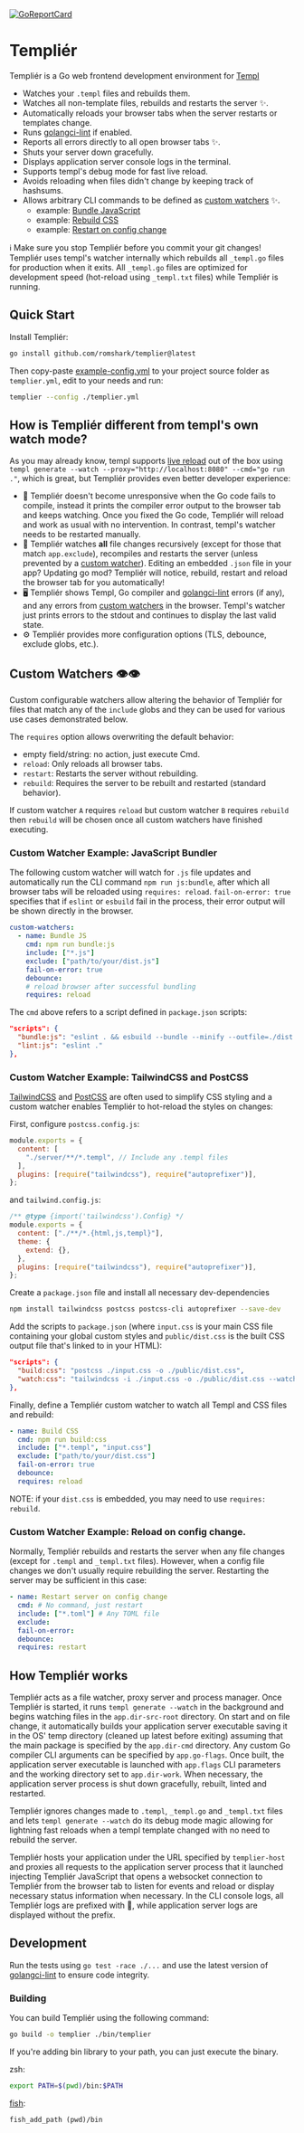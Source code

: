 <a href="https://goreportcard.com/report/github.com/romshark/templier">
    <img src="https://goreportcard.com/badge/github.com/romshark/templier" alt="GoReportCard">
</a>

# Templiér

Templiér is a Go web frontend development environment for
[Templ](https://github.com/a-h/templ)

- Watches your `.templ` files and rebuilds them.
- Watches all non-template files, rebuilds and restarts the server ✨.
- Automatically reloads your browser tabs when the server restarts or templates change.
- Runs [golangci-lint](https://golangci-lint.run/) if enabled.
- Reports all errors directly to all open browser tabs ✨.
- Shuts your server down gracefully.
- Displays application server console logs in the terminal.
- Supports templ's debug mode for fast live reload.
- Avoids reloading when files didn't change by keeping track of hashsums.
- Allows arbitrary CLI commands to be defined as [custom watchers](#custom-watchers) ✨.
  - example: [Bundle JavaScript](#custom-watcher-example-javascript-bundler)
  - example: [Rebuild CSS](#custom-watcher-example-tailwindcss-and-postcss)
  - example: [Restart on config change](#custom-watcher-example-reload-on-config-change)

ℹ️ Make sure you stop Templiér before you commit your git changes!
Templiér uses templ's watcher internally which rebuilds all `_templ.go` files
for production when it exits. All `_templ.go` files are optimized for development
speed (hot-reload using `_templ.txt` files) while Templiér is running.

## Quick Start

Install Templiér:

```sh
go install github.com/romshark/templier@latest
```

Then copy-paste [example-config.yml](https://github.com/romshark/templier/blob/main/example-config.yml) to your project source folder as `templier.yml`, edit to your needs and run:

```sh
templier --config ./templier.yml
```

## How is Templiér different from templ's own watch mode?

As you may already know, templ supports [live reload](https://templ.guide/commands-and-tools/live-reload)
out of the box using `templ generate --watch --proxy="http://localhost:8080" --cmd="go run ."`,
which is great, but Templiér provides even better developer experience:

- 🥶 Templiér doesn't become unresponsive when the Go code fails to compile,
  instead it prints the compiler error output to the browser tab and keeps watching.
  Once you fixed the Go code, Templiér will reload and work as usual with no intervention.
  In contrast, templ's watcher needs to be restarted manually.
- 📁 Templiér watches **all** file changes recursively
  (except for those that match `app.exclude`), recompiles and restarts the server
  (unless prevented by a [custom watcher](#custom-watchers)).
  Editing an embedded `.json` file in your app?
  Updating go mod? Templiér will notice, rebuild, restart and reload the browser
  tab for you automatically!
- 🖥️ Templiér shows Templ, Go compiler and [golangci-lint](https://golangci-lint.run/)
  errors (if any), and any errors from [custom watchers](#custom-watchers) in the browser.
  Templ's watcher just prints errors to the stdout and continues to display
  the last valid state.
- ⚙️ Templiér provides more configuration options (TLS, debounce, exclude globs, etc.).

## Custom Watchers 👁️👁️

Custom configurable watchers allow altering the behavior of Templiér for files
that match any of the `include` globs and they can be used for various use cases
demonstrated below.

The `requires` option allows overwriting the default behavior:

- empty field/string: no action, just execute Cmd.
- `reload`: Only reloads all browser tabs.
- `restart`: Restarts the server without rebuilding.
- `rebuild`: Requires the server to be rebuilt and restarted (standard behavior).

If custom watcher `A` requires `reload` but custom watcher `B` requires `rebuild` then
`rebuild` will be chosen once all custom watchers have finished executing.

### Custom Watcher Example: JavaScript Bundler

The following custom watcher will watch for `.js` file updates and automatically run
the CLI command `npm run js:bundle`, after which all browser tabs will be reloaded
using `requires: reload`. `fail-on-error: true` specifies that if `eslint` or `esbuild`
fail in the process, their error output will be shown directly in the browser.

```yaml
custom-watchers:
  - name: Bundle JS
    cmd: npm run bundle:js
    include: ["*.js"]
    exclude: ["path/to/your/dist.js"]
    fail-on-error: true
    debounce:
    # reload browser after successful bundling
    requires: reload
```

The `cmd` above refers to a script defined in `package.json` scripts:

```json
"scripts": {
  "bundle:js": "eslint . && esbuild --bundle --minify --outfile=./dist.js server/js/bundle.js",
  "lint:js": "eslint ."
},
```

### Custom Watcher Example: TailwindCSS and PostCSS

[TailwindCSS](https://tailwindcss.com/) and [PostCSS](https://postcss.org/) are often
used to simplify CSS styling and a custom watcher enables Templiér to hot-reload the
styles on changes:

First, configure `postcss.config.js`:

```js
module.exports = {
  content: [
    "./server/**/*.templ", // Include any .templ files
  ],
  plugins: [require("tailwindcss"), require("autoprefixer")],
};
```

and `tailwind.config.js`:

```js
/** @type {import('tailwindcss').Config} */
module.exports = {
  content: ["./**/*.{html,js,templ}"],
  theme: {
    extend: {},
  },
  plugins: [require("tailwindcss"), require("autoprefixer")],
};
```

Create a `package.json` file and install all necessary dev-dependencies

```sh
npm install tailwindcss postcss postcss-cli autoprefixer --save-dev
```

Add the scripts to `package.json` (where `input.css` is your main CSS
file containing your global custom styles and `public/dist.css` is the built CSS
output file that's linked to in your HTML):

```json
"scripts": {
  "build:css": "postcss ./input.css -o ./public/dist.css",
  "watch:css": "tailwindcss -i ./input.css -o ./public/dist.css --watch"
},
```

Finally, define a Templiér custom watcher to watch all Templ and CSS files and rebuild:

```yaml
- name: Build CSS
  cmd: npm run build:css
  include: ["*.templ", "input.css"]
  exclude: ["path/to/your/dist.css"]
  fail-on-error: true
  debounce:
  requires: reload
```

NOTE: if your `dist.css` is embedded, you may need to use `requires: rebuild`.

### Custom Watcher Example: Reload on config change.

Normally, Templiér rebuilds and restarts the server when any file changes (except for
`.templ` and `_templ.txt` files). However, when a config file changes we don't usually
require rebuilding the server. Restarting the server may be sufficient in this case:

```yaml
- name: Restart server on config change
  cmd: # No command, just restart
  include: ["*.toml"] # Any TOML file
  exclude:
  fail-on-error:
  debounce:
  requires: restart
```

## How Templiér works

Templiér acts as a file watcher, proxy server and process manager.
Once Templiér is started, it runs `templ generate --watch` in the background and begins
watching files in the `app.dir-src-root` directory.
On start and on file change, it automatically builds your application server executable
saving it in the OS' temp directory (cleaned up latest before exiting) assuming that
the main package is specified by the `app.dir-cmd` directory. Any custom Go compiler
CLI arguments can be specified by `app.go-flags`. Once built, the application server
executable is launched with `app.flags` CLI parameters and the working directory
set to `app.dir-work`. When necessary, the application server process is shut down
gracefully, rebuilt, linted and restarted.

Templiér ignores changes made to `.templ`, `_templ.go` and `_templ.txt` files and lets
`templ generate --watch` do its debug mode magic allowing for lightning fast reloads
when a templ template changed with no need to rebuild the server.

Templiér hosts your application under the URL specified by `templier-host` and proxies
all requests to the application server process that it launched injecting Templiér
JavaScript that opens a websocket connection to Templiér from the browser tab to listen
for events and reload or display necessary status information when necessary.
In the CLI console logs, all Templiér logs are prefixed with 🤖,
while application server logs are displayed without the prefix.

## Development

Run the tests using `go test -race ./...` and use the latest version of
[golangci-lint](https://golangci-lint.run/) to ensure code integrity.

### Building

You can build Templiér using the following command:

```sh
go build -o templier ./bin/templier
```

If you're adding bin library to your path, you can just execute the binary.

zsh:

```zsh
export PATH=$(pwd)/bin:$PATH
```

[fish](https://fishshell.com/):

```fish
fish_add_path (pwd)/bin
```
